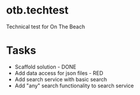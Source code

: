 # otb.techtest
Technical test for On The Beach

# Tasks
* Scaffold solution - DONE
* Add data access for json files - RED
* Add search service with basic search
* Add "any" search functionality to search service
